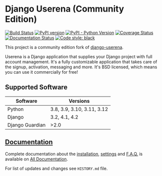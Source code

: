 # Django Userena (Community Edition)

[![Build Status](https://github.com/django-userena-ce/django-userena-ce/workflows/CI/badge.svg?branch=main)](https://github.com/django-userena-ce/django-userena-ce/actions?query=workflow%3ACI+branch%3Amain)
[![PyPI version](https://badge.fury.io/py/django-userena-ce.svg)](https://badge.fury.io/py/django-userena-ce)
[![PyPI - Python Version](https://img.shields.io/pypi/pyversions/django-userena-ce)](https://pypi.org/project/django-userena-ce/)
[![Coverage Status](https://coveralls.io/repos/github/django-userena-ce/django-userena-ce/badge.svg?branch=main)](https://coveralls.io/github/django-userena-ce/django-userena-ce?branch=main)
[![Documentation Status](https://img.shields.io/badge/docs-passing-4a4c4c1.svg)](https://django-userena-ce.github.io/django-userena-ce/)
[![Code style: black](https://img.shields.io/badge/code%20style-black-000000.svg)](https://github.com/psf/black)

This project is a community edition fork of
[django-userena](https://github.com/bread-and-pepper/django-userena).

Userena is a Django application that supplies your Django project with full
account management. It's a fully customizable application that takes care of
the signup, activation, messaging and more. It's BSD licensed, which means you
can use it commercially for free!

## Supported Software

Software | Versions
---|---
Python | 3.8, 3.9, 3.10, 3.11, 3.12
Django | 3.2, 4.1, 4.2
Django Guardian | \>2.0

## [Documentation](https://django-userena-ce.github.io/django-userena-ce/index.html)

Complete documentation about the
[installation](https://django-userena-ce.github.io/django-userena-ce/installation.html),
[settings](https://django-userena-ce.github.io/django-userena-ce/settings.html) and
[F.A.Q.](https://django-userena-ce.github.io/django-userena-ce/faq.html) is available on
[All Documentation](https://django-userena-ce.github.io/django-userena-ce/index.html).

For list of updates and changes see `HISTORY.md` file.
